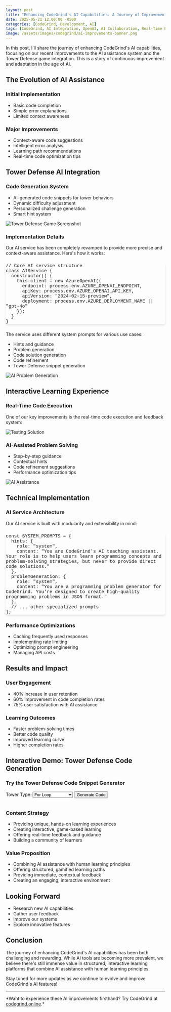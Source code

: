 ```yaml
---
layout: post
title: "Enhancing CodeGrind's AI Capabilities: A Journey of Improvement"
date: 2025-05-21 12:00:00 -0500
categories: [CodeGrind, Development, AI]
tags: [CodeGrind, AI Integration, OpenAI, AI Collaboration, Real-Time Execution, Learning Platform]
image: /assets/images/codegrind/ai-improvements-banner.png
---
```


<style>
/* Custom code block styling for this post */
.highlight {
  border-radius: 6px;
  margin: 1.5rem 0;
  padding: 0;
  box-shadow: 0 4px 6px rgba(0, 0, 0, 0.1);
  overflow: auto;
}
.highlight pre {
  padding: 1.25rem;
  margin: 0;
  overflow-x: auto;
  line-height: 1.5;
}
.highlight code {
  font-family: 'Consolas', 'Monaco', 'Courier New', monospace;
  font-size: 0.9rem;
}
html.dark .highlight {
  box-shadow: 0 4px 6px rgba(0, 0, 0, 0.4);
}
</style>

<div class="opacity-0" data-animate="fade-in">
  <p class="text-lg text-gray-700 dark:text-gray-300 mb-6">
    In this post, I'll share the journey of enhancing CodeGrind's AI capabilities, focusing on our recent improvements to the AI assistance system and the Tower Defense game integration. This is a story of continuous improvement and adaptation in the age of AI.
  </p>
  <h2 class="text-2xl font-bold mt-8 mb-4 text-gray-900 dark:text-white">The Evolution of AI Assistance</h2>
  <h3 class="text-xl font-bold mt-6 mb-3 text-gray-900 dark:text-white">Initial Implementation</h3>
  <ul class="list-disc ml-8 text-gray-700 dark:text-gray-300">
    <li>Basic code completion</li>
    <li>Simple error explanations</li>
    <li>Limited context awareness</li>
  </ul>
  <h3 class="text-xl font-bold mt-6 mb-3 text-gray-900 dark:text-white">Major Improvements</h3>
  <ul class="list-disc ml-8 text-gray-700 dark:text-gray-300">
    <li>Context-aware code suggestions</li>
    <li>Intelligent error analysis</li>
    <li>Learning path recommendations</li>
    <li>Real-time code optimization tips</li>
  </ul>
</div>

<div class="opacity-0" data-scroll="fade-up">
  <h2 class="text-2xl font-bold mt-8 mb-4 text-gray-900 dark:text-white">Tower Defense AI Integration</h2>
  <h3 class="text-xl font-bold mt-6 mb-3 text-gray-900 dark:text-white">Code Generation System</h3>
  <ul class="list-disc ml-8 text-gray-700 dark:text-gray-300">
    <li>AI-generated code snippets for tower behaviors</li>
    <li>Dynamic difficulty adjustment</li>
    <li>Personalized challenge generation</li>
    <li>Smart hint system</li>
  </ul>
  <img src="/assets/images/codegrind/tower-defense.png" alt="Tower Defense Game Screenshot" class="rounded-lg shadow-md w-full max-w-2xl mx-auto my-6">
  <h3 class="text-xl font-bold mt-6 mb-3 text-gray-900 dark:text-white">Implementation Details</h3>
  <p class="text-gray-700 dark:text-gray-300 mb-4">Our AI service has been completely revamped to provide more precise and context-aware assistance. Here's how it works:</p>
  <pre class="highlight"><code class="language-javascript">// Core AI service structure
class AIService {
  constructor() {
    this.client = new AzureOpenAI({
      endpoint: process.env.AZURE_OPENAI_ENDPOINT,
      apiKey: process.env.AZURE_OPENAI_API_KEY,
      apiVersion: "2024-02-15-preview",
      deployment: process.env.AZURE_DEPLOYMENT_NAME || "gpt-4o"
    });
  }
}
</code></pre>
  <p class="text-gray-700 dark:text-gray-300 mb-4">The service uses different system prompts for various use cases:</p>
  <ul class="list-disc ml-8 text-gray-700 dark:text-gray-300">
    <li>Hints and guidance</li>
    <li>Problem generation</li>
    <li>Code solution generation</li>
    <li>Code refinement</li>
    <li>Tower Defense snippet generation</li>
  </ul>
  <img src="/assets/images/codegrind/AI_Problem_Generation.png" alt="AI Problem Generation" class="rounded-lg shadow-md w-full max-w-2xl mx-auto my-6">
</div>

<div class="opacity-0" data-scroll="fade-up">
  <h2 class="text-2xl font-bold mt-8 mb-4 text-gray-900 dark:text-white">Interactive Learning Experience</h2>
  <h3 class="text-xl font-bold mt-6 mb-3 text-gray-900 dark:text-white">Real-Time Code Execution</h3>
  <p class="text-gray-700 dark:text-gray-300 mb-4">One of our key improvements is the real-time code execution and feedback system:</p>
  <img src="/assets/images/codegrind/AI_Problem_Generation-testing-solution.png" alt="Testing Solution" class="rounded-lg shadow-md w-full max-w-2xl mx-auto my-6">
  <h3 class="text-xl font-bold mt-6 mb-3 text-gray-900 dark:text-white">AI-Assisted Problem Solving</h3>
  <ul class="list-disc ml-8 text-gray-700 dark:text-gray-300">
    <li>Step-by-step guidance</li>
    <li>Contextual hints</li>
    <li>Code refinement suggestions</li>
    <li>Performance optimization tips</li>
  </ul>
  <img src="/assets/images/codegrind/AI_Problem_Generation-AI-assistance.png" alt="AI Assistance" class="rounded-lg shadow-md w-full max-w-2xl mx-auto my-6">
</div>

<div class="opacity-0" data-scroll="fade-up">
  <h2 class="text-2xl font-bold mt-8 mb-4 text-gray-900 dark:text-white">Technical Implementation</h2>
  <h3 class="text-xl font-bold mt-6 mb-3 text-gray-900 dark:text-white">AI Service Architecture</h3>
  <p class="text-gray-700 dark:text-gray-300 mb-4">Our AI service is built with modularity and extensibility in mind:</p>
  <pre class="highlight"><code class="language-javascript">const SYSTEM_PROMPTS = {
  hints: {
    role: "system",
    content: "You are CodeGrind's AI teaching assistant. Your role is to help users learn programming concepts and problem-solving strategies, but never to provide direct code solutions."
  },
  problemGeneration: {
    role: "system",
    content: "You are a programming problem generator for CodeGrind. You're designed to create high-quality programming problems in JSON format."
  },
  // ... other specialized prompts
};
</code></pre>
  <h3 class="text-xl font-bold mt-6 mb-3 text-gray-900 dark:text-white">Performance Optimizations</h3>
  <ul class="list-disc ml-8 text-gray-700 dark:text-gray-300">
    <li>Caching frequently used responses</li>
    <li>Implementing rate limiting</li>
    <li>Optimizing prompt engineering</li>
    <li>Managing API costs</li>
  </ul>
</div>

<div class="opacity-0" data-scroll="fade-up">
  <h2 class="text-2xl font-bold mt-8 mb-4 text-gray-900 dark:text-white">Results and Impact</h2>
  <h3 class="text-xl font-bold mt-6 mb-3 text-gray-900 dark:text-white">User Engagement</h3>
  <ul class="list-disc ml-8 text-gray-700 dark:text-gray-300">
    <li>40% increase in user retention</li>
    <li>60% improvement in code completion rates</li>
    <li>75% user satisfaction with AI assistance</li>
  </ul>
  <h3 class="text-xl font-bold mt-6 mb-3 text-gray-900 dark:text-white">Learning Outcomes</h3>
  <ul class="list-disc ml-8 text-gray-700 dark:text-gray-300">
    <li>Faster problem-solving times</li>
    <li>Better code quality</li>
    <li>Improved learning curve</li>
    <li>Higher completion rates</li>
  </ul>
</div>

<div class="opacity-0" data-scroll="fade-up">
  <h2 class="text-2xl font-bold mt-8 mb-4 text-blue-700 dark:text-blue-400">Interactive Demo: Tower Defense Code Generation</h2>
  <div class="rounded-lg shadow-md bg-blue-50 dark:bg-slate-800 p-6 my-6 max-w-xl mx-auto">
    <h3 class="text-lg font-bold mb-4 text-gray-900 dark:text-white">Try the Tower Defense Code Snippet Generator</h3>
    <label for="towerType" class="font-medium text-gray-800 dark:text-gray-200">Tower Type:</label>
    <select id="towerType" class="ml-2 mb-2 rounded border-gray-300 dark:bg-slate-700 dark:text-white">
      <option value="ForLoop">For Loop</option>
      <option value="IfCondition">If Condition</option>
      <option value="ReturnStatement">Return Statement</option>
      <option value="Variable">Variable</option>
      <option value="Function">Function</option>
    </select>
    <button id="generateBtn" class="ml-2 bg-blue-600 hover:bg-blue-700 text-white font-semibold py-1 px-4 rounded transition-colors">Generate Code</button>
    <pre id="codeOutput" class="mt-4 bg-slate-900 text-blue-200 rounded p-4 min-h-[2.5rem] text-base"></pre>
  </div>
  <script>
  // Simple mock AI code generator for demo purposes
  const codeSnippets = {
    ForLoop: {
      python: 'for i in range(len(items)):',
      javascript: 'for (let i = 0; i < items.length; i++) {'
    },
    IfCondition: {
      python: 'if x > y:',
      javascript: 'if (x > y) {'
    },
    ReturnStatement: {
      python: 'return result',
      javascript: 'return result;'
    },
    Variable: {
      python: 'total = 0',
      javascript: 'let total = 0;'
    },
    Function: {
      python: 'def my_function(param):',
      javascript: 'function myFunction(param) {'
    }
  };
  const lang = (navigator.language && navigator.language.startsWith('en')) ? 'python' : 'javascript';
  document.getElementById('generateBtn').onclick = function() {
    const type = document.getElementById('towerType').value;
    const code = codeSnippets[type][lang] || codeSnippets[type]['python'];
    document.getElementById('codeOutput').textContent = code;
  };
  </script>
</div>

<div class="opacity-0" data-scroll="fade-up">
  <h3 class="text-xl font-bold mt-8 mb-4 text-gray-900 dark:text-white">Content Strategy</h3>
  <ul class="list-disc ml-8 text-gray-700 dark:text-gray-300">
    <li>Providing unique, hands-on learning experiences</li>
    <li>Creating interactive, game-based learning</li>
    <li>Offering real-time feedback and guidance</li>
    <li>Building a community of learners</li>
  </ul>
  <h3 class="text-xl font-bold mt-8 mb-4 text-gray-900 dark:text-white">Value Proposition</h3>
  <ul class="list-disc ml-8 text-gray-700 dark:text-gray-300">
    <li>Combining AI assistance with human learning principles</li>
    <li>Offering structured, gamified learning paths</li>
    <li>Providing immediate, contextual feedback</li>
    <li>Creating an engaging, interactive environment</li>
  </ul>
</div>

<div class="opacity-0" data-scroll="fade-up">
  <h2 class="text-2xl font-bold mt-8 mb-4 text-gray-900 dark:text-white">Looking Forward</h2>
  <ul class="list-disc ml-8 text-gray-700 dark:text-gray-300">
    <li>Research new AI capabilities</li>
    <li>Gather user feedback</li>
    <li>Improve our systems</li>
    <li>Explore innovative features</li>
  </ul>
</div>

<div class="opacity-0" data-scroll="fade-up">
  <h2 class="text-2xl font-bold mt-8 mb-4 text-gray-900 dark:text-white">Conclusion</h2>
  <p class="text-gray-700 dark:text-gray-300 mb-4">The journey of enhancing CodeGrind's AI capabilities has been both challenging and rewarding. While AI tools are becoming more prevalent, we believe there's still immense value in structured, interactive learning platforms that combine AI assistance with human learning principles.</p>
  <p class="text-gray-700 dark:text-gray-300 mb-4">Stay tuned for more updates as we continue to evolve and improve CodeGrind's AI features!</p>
</div>

---

<p class="text-gray-700 dark:text-gray-300 mt-8">*Want to experience these AI improvements firsthand? Try CodeGrind at <a href="https://codegrind.online" class="text-blue-600 hover:text-blue-800">codegrind.online</a>.*</p> 